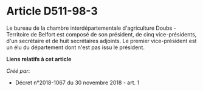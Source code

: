 # Article D511-98-3

Le bureau de la chambre interdépartementale d'agriculture Doubs - Territoire de Belfort est composé de son président, de cinq
vice-présidents, d'un secrétaire et de huit secrétaires adjoints. Le premier vice-président est un élu du département dont
n'est pas issu le président.

**Liens relatifs à cet article**

_Créé par_:

  - Décret n°2018-1067 du 30 novembre 2018 - art. 1
